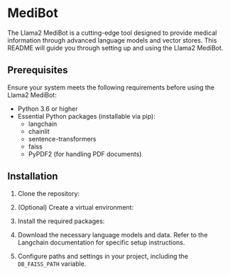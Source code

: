 # MediBot
The Llama2 MediBot is a cutting-edge tool designed to provide medical information through advanced language models and vector stores. This README will guide you through setting up and using the Llama2 MediBot.

## Prerequisites

Ensure your system meets the following requirements before using the Llama2 MediBot:

- Python 3.6 or higher
- Essential Python packages (installable via pip):
  - langchain
  - chainlit
  - sentence-transformers
  - faiss
  - PyPDF2 (for handling PDF documents)

## Installation

1. Clone the repository:

2. (Optional) Create a virtual environment:

3. Install the required packages:

4. Download the necessary language models and data. Refer to the Langchain documentation for specific setup instructions.

5. Configure paths and settings in your project, including the `DB_FAISS_PATH` variable.

